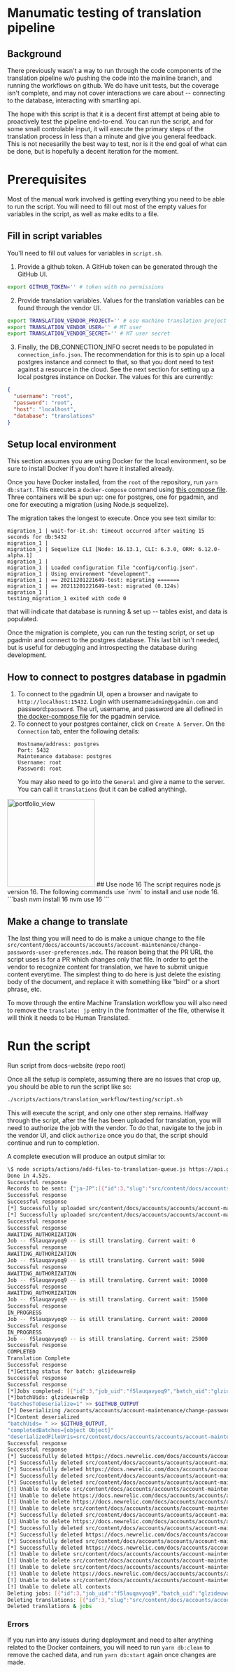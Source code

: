# Manumatic testing of translation pipeline

## Background

There previously wasn't a way to run through the code components of the translation pipeline w/o pushing the code into the mainline branch, and running the workflows on github. We do have unit tests, but the coverage isn't complete, and may not cover interactions we care about -- connecting to the database, interacting with smartling api.

The hope with this script is that it is a decent first attempt at being able to proactively test the pipeline end-to-end. You can run the script, and for some small controlable input, it will execute the primary steps of the translation process in less than a minute and give you general feedback. This is not necesarilly the best way to test, nor is it the end goal of what can be done, but is hopefully a decent iteration for the moment.

# Prerequisites

Most of the manual work involved is getting everything you need to be able to run the script. You will need to fill out most of the empty values for variables in the script, as well as make edits to a file.

## Fill in script variables

You'll need to fill out values for variables in `script.sh`.

1. Provide a github token. A GitHub token can be generated through the GitHub UI.

```sh
export GITHUB_TOKEN='' # token with no permissions
```

2. Provide translation variables. Values for the translation variables can be found through the vendor UI.

```sh
export TRANSLATION_VENDOR_PROJECT='' # use machine translation project
export TRANSLATION_VENDOR_USER='' # MT user
export TRANSLATION_VENDOR_SECRET='' # MT user secret
```

3. Finally, the DB_CONNECTION_INFO secret needs to be populated in `connection_info.json`. The recommendation for this is to spin up a local postgres instance and connect to that, so that you dont need to test against a resource in the cloud. See the next section for setting up a local postgres instance on Docker. The values for this are currently:

```json
{
  "username": "root",
  "password": "root",
  "host": "localhost",
  "database": "translations"
}
```

## Setup local environment

This section assumes you are using Docker for the local environment, so be sure to install Docker if you don't have it installed already.

Once you have Docker installed, from the `root` of the repository, run `yarn db:start`. This executes a `docker-compose` command using [this compose file](./docker-compose.yml). Three containers will be spun up: one for postgres, one for pgadmin, and one for executing a migration (using Node.js sequelize).

The migration takes the longest to execute. Once you see text similar to:

```
migration_1 | wait-for-it.sh: timeout occurred after waiting 15 seconds for db:5432
migration_1 |
migration_1 | Sequelize CLI [Node: 16.13.1, CLI: 6.3.0, ORM: 6.12.0-alpha.1]
migration_1 |
migration_1 | Loaded configuration file "config/config.json".
migration_1 | Using environment "development".
migration_1 | == 20211201221649-test: migrating =======
migration_1 | == 20211201221649-test: migrated (0.124s)
migration_1 |
testing_migration_1 exited with code 0
```

that will indicate that database is running & set up -- tables exist, and data is populated.

Once the migration is complete, you can run the testing script, or set up pgadmin and connect to the postgres database. This last bit isn't needed, but is useful for debugging and introspecting the database during development.

## How to connect to postgres database in pgadmin

1. To connect to the pgadmin UI, open a browser and navigate to `http://localhost:15432`. Login with username:`admin@pgadmin.com` and password:`password`. The url, username, and password are all defined in [the docker-compose file](./docker-compose.yml) for the pgadmin service.
2. To connect to your postgres container, click on `Create A Server`. On the `Connection` tab, enter the following details:
   ```
   Hostname/address: postgres
   Port: 5432
   Maintenance database: postgres
   Username: root
   Password: root
   ```
   You may also need to go into the `General` and give a name to the server. You can call it `translations` (but it can be called anything).

<img width="200" alt="portfolio_view" src="https://github.com/newrelic/docs-website/blob/feature/machine-translation/scripts/actions/translation_workflow/testing/pgadmin_query.png">
## Use node 16
The script requires node.js version 16. The following commands use `nvm` to install and use node 16.
  ```bash
  nvm install 16
  nvm use 16
  ```

## Make a change to translate

The last thing you will need to do is make a unique change to the file `src/content/docs/accounts/accounts/account-maintenance/change-passwords-user-preferences.mdx`. The reason being that the PR URL the script uses is for a PR which changes only that file. In order to get the vendor to recognize content for translation, we have to submit unique content everytime. The simplest thing to do here is just delete the existing body of the document, and replace it with something like "bird" or a short phrase, etc.

To move through the entire Machine Translation workflow you will also need to remove the `translate: jp` entry in the frontmatter of the file, otherwise it will think it needs to be Human Translated.

# Run the script

Run script from docs-website (repo root)

Once all the setup is complete, assuming there are no issues that crop up, you should be able to run the script like so:

```sh
./scripts/actions/translation_workflow/testing/script.sh
```

This will execute the script, and only one other step remains. Halfway through the script, after the file has been uploaded for translation, you will need to authorize the job with the vendor. To do that, navigate to the job in the vendor UI, and click `authorize` once you do that, the script should continue and run to completion.

A complete execution will produce an output similar to:

```sh
\$ node scripts/actions/add-files-to-translation-queue.js https://api.github.com/repos/newrelic/docs-website/pulls/3271/files
Done in 4.52s.
Successful response
Records to be sent: {"ja-JP":[{"id":3,"slug":"src/content/docs/accounts/accounts/account-maintenance/change-passwords-user-preferences.mdx","status":"PENDING","locale":"ja-JP","date_created":"2021-07-29T15:10:14.534Z","date_modified":"2021-07-29T15:10:14.534Z"}]}
Successful response
Successful response
[*] Successfully uploaded src/content/docs/accounts/accounts/account-maintenance/change-passwords-user-preferences.mdx.
[*] Successfully uploaded src/content/docs/accounts/accounts/account-maintenance/change-passwords-user-preferences.mdx context.
Successful response
Successful response
AWAITING_AUTHORIZATION
Job -- f5lauqavyoq9 -- is still translating. Current wait: 0
Successful response
AWAITING_AUTHORIZATION
Job -- f5lauqavyoq9 -- is still translating. Current wait: 5000
Successful response
AWAITING_AUTHORIZATION
Job -- f5lauqavyoq9 -- is still translating. Current wait: 10000
Successful response
AWAITING_AUTHORIZATION
Job -- f5lauqavyoq9 -- is still translating. Current wait: 15000
Successful response
IN_PROGRESS
Job -- f5lauqavyoq9 -- is still translating. Current wait: 20000
Successful response
IN_PROGRESS
Job -- f5lauqavyoq9 -- is still translating. Current wait: 25000
Successful response
COMPLETED
Translation Complete
Successful response
[*]Getting status for batch: glzideuwre8p
Successful response
Successful response
[*]Jobs completed: [{"id":3,"job_uid":"f5lauqavyoq9","batch_uid":"glzideuwre8p","status":"COMPLETED","locale":"ja-JP","date_created":"2021-07-29T15:10:22.543Z","date_modified":"2021-07-29T15:11:22.979Z"}][*]1 batches ready to be deserialized
[*]batchUids: glzideuwre8p
"batchesToDeserialize=1" >> $GITHUB_OUTPUT
[*] Deserializing /accounts/accounts/account-maintenance/change-passwords-user-preferences
[*]Content deserialized
"batchUids= " >> $GITHUB_OUTPUT,
"completedBatches=[object Object]"
"deserializedFileUris=src/content/docs/accounts/accounts/account-maintenance/change-passwords-user-preferences.mdx" >> $GITHUB_OUTPUT
Successful response
Successful response
[*] Successfully deleted https://docs.newrelic.com/docs/accounts/accounts/account-maintenance/change-passwords-user-preferences context.
[*] Successfully deleted src/content/docs/accounts/accounts/account-maintenance/change-passwords-user-preferences.mdx context.
[*] Successfully deleted https://docs.newrelic.com/docs/accounts/accounts/account-maintenance/change-passwords-user-preferences context.
[*] Successfully deleted src/content/docs/accounts/accounts/account-maintenance/change-passwords-user-preferences.mdx context.
[*] Successfully deleted src/content/docs/accounts/accounts/account-maintenance/change-passwords-user-preferences.mdx context.
[!] Unable to delete src/content/docs/accounts/accounts/account-maintenance/change-passwords-user-preferences.mdx context.
[!] Unable to delete https://docs.newrelic.com/docs/accounts/accounts/account-maintenance/change-passwords-user-preferences context.
[!] Unable to delete https://docs.newrelic.com/docs/accounts/accounts/account-maintenance/change-passwords-user-preferences context.
[!] Unable to delete src/content/docs/accounts/accounts/account-maintenance/change-passwords-user-preferences.mdx context.
[*] Successfully deleted src/content/docs/accounts/accounts/account-maintenance/change-passwords-user-preferences.mdx context.
[!] Unable to delete https://docs.newrelic.com/docs/accounts/accounts/account-maintenance/change-passwords-user-preferences context.
[*] Successfully deleted src/content/docs/accounts/accounts/account-maintenance/change-passwords-user-preferences.mdx context.
[*] Successfully deleted https://docs.newrelic.com/docs/accounts/accounts/account-maintenance/change-passwords-user-preferences context.
[*] Successfully deleted src/content/docs/accounts/accounts/account-maintenance/change-passwords-user-preferences.mdx context.
[*] Successfully deleted https://docs.newrelic.com/docs/accounts/accounts/account-maintenance/change-passwords-user-preferences context.
[!] Unable to delete src/content/docs/accounts/accounts/account-maintenance/change-passwords-user-preferences.mdx context.
[!] Unable to delete src/content/docs/accounts/accounts/account-maintenance/change-passwords-user-preferences.mdx context.
[!] Unable to delete src/content/docs/accounts/accounts/account-maintenance/change-passwords-user-preferences.mdx context.
[!] Unable to delete https://docs.newrelic.com/docs/accounts/accounts/account-maintenance/change-passwords-user-preferences context.
[!] Unable to delete src/content/docs/accounts/accounts/account-maintenance/change-passwords-user-preferences.mdx context.
[!] Unable to delete all contexts
Deleting jobs: [{"id":3,"job_uid":"f5lauqavyoq9","batch_uid":"glzideuwre8p","status":"COMPLETED","locale":"ja-JP","date_created":"2021-07-29T15:10:22.543Z","date_modified":"2021-07-29T15:11:22.979Z"}]
Deleting translations: [{"id":3,"slug":"src/content/docs/accounts/accounts/account-maintenance/change-passwords-user-preferences.mdx","status":"COMPLETED","locale":"ja-JP","date_created":"2021-07-29T15:10:14.534Z","date_modified":"2021-07-29T15:11:23.643Z"}]
Deleted translations & jobs
```

### Errors

If you run into any issues during deployment and need to alter anything related to the Docker containers, you will need to run `yarn db:clean` to remove the cached data, and run `yarn db:start` again once changes are made.
